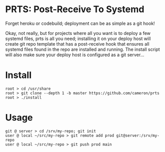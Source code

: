 # PRTS: Post-Receive To Systemd

Forget heroku or codebuild; deployment can be as simple as a git hook!

Okay, not really, but for projects where all you want is to deploy a few systemd files,
prts is all you need; installing it on your deploy host will create git repo template that
has a post-receive hook that ensures all systemd files found in the repo are installed and
running. The install script will also make sure your deploy host is configured as a git
server...

# Install

```
root > cd /usr/share
root > git clone --depth 1 -b master https://github.com/cameron/prts
root > ./install
```

# Usage

```
git @ server > cd /srv/my-repo; git init
user @ local ~/src/my-repo > git remote add prod git@server:/srv/my-repo
user @ local ~/src/my-repo > git push prod main
```
